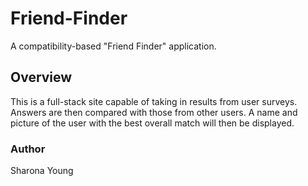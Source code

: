 # Friend-Finder
A compatibility-based "Friend Finder" application.

## Overview
This is a full-stack site capable of taking in results from user surveys. Answers are then compared with those from other users. A name and picture of the user with the best overall match will then be displayed.

### Author
Sharona Young